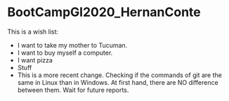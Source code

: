 # BootCampGl2020_HernanConte

This is a wish list:
- I want to take my mother to Tucuman.
- I want to buy myself a computer.
- I want pizza
- Stuff
- This is a more recent change. Checking if the commands of git are the same in Linux than in  Windows. At first hand, there 
are NO difference between them. Wait for future reports.
